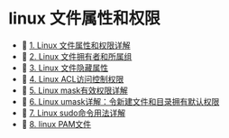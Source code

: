 # linux 文件属性和权限

* 📄 [1. Linux 文件属性和权限详解](siyuan://blocks/20231110105237-6vj74h0)
* 📄 [2. Linux 文件拥有者和所属组](siyuan://blocks/20231110105237-4ptjmen)
* 📄 [3. Linux 文件隐藏属性](siyuan://blocks/20231110105237-27tsh3j)
* 📄 [4. Linux ACL访问控制权限](siyuan://blocks/20231110105237-3oquv3c)
* 📄 [5. Linux mask有效权限详解](siyuan://blocks/20231110105237-cz79885)
* 📄 [6. Linux umask详解：令新建文件和目录拥有默认权限](siyuan://blocks/20231110105237-dvi304y)
* 📄 [7. Linux sudo命令用法详解](siyuan://blocks/20231110105237-p8m7zix)
* 📄 [8. linux PAM文件](siyuan://blocks/20231110105237-vmjw86n)

‍
